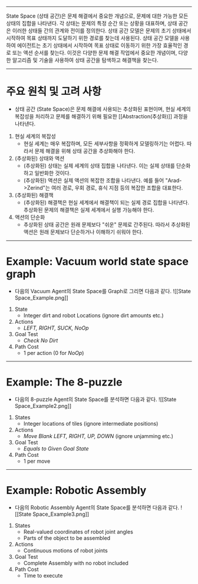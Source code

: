 
---
State Space (상태 공간)은 문제 해결에서 중요한 개념으로, 문제에 대한 가능한 모든 상태의 집합을 나타낸다. 각 상태는 문제의 특정 순간 또는 상황을 대표하며, 상태 공간은 이러한 상태들 간의 관계와 전이를 정의한다.
상태 공간 모델은 문제의 초기 상태에서 시작하여 목표 상태까지 도달하기 위한 경로를 찾는데 사용된다.
상태 공간 모델을 사용하여 에이전트는 초기 상태에서 시작하여 목표 상태로 이동하기 위한 가장 효율적인 경로 또는 액션 순서를 찾는다. 이것은 다양한 문제 해결 작업에서 중요한 개념이며, 다양한 알고리즘 및 기술을 사용하여 상태 공간을 탐색하고 해결책을 찾는다.

---
# 주요 원칙 및 고려 사항

- 상태 공간 (State Space)은 문제 해결에 사용되는 추상화된 표현이며, 현실 세계의 복잡성을 처리하고 문제를 해결하기 위해 필요한 [[Abstraction(추상화)]] 과정을 나타낸다.

1. 현실 세계의 복잡성
   - 현실 세계는 매우 복잡하며, 모든 세부사항을 정확하게 모델링하기는 어렵다. 따라서 문제 해결을 위해 상태 공간을 추상화해야 한다.
2. (추상화된) 상태와 액션
   - (추상화된) 상태는 실제 세계의 상태 집합을 나타낸다. 이는 실제 상태를 단순화하고 일반화한 것이다.
   - (추상화된) 액션은 실제 액션의 복잡한 조합을 나타낸다. 예를 들어 "Arad->Zerind"는 여러 경로, 우회 경로, 휴식 지점 등의 복잡한 조합을 대표한다.
3. (추상화된) 해결책
   - (추상화된) 해결책은 현실 세계에서 해결책이 되는 실제 경로 집합을 나타낸다. 추상화된 문제의 해결책은 실제 세계에서 실행 가능해야 한다.
4. 액션의 단순화
   - 추상화된 상태 공간은 원래 문제보다 "쉬운" 문제로 간주된다. 따라서 추상화된 액션은 원래 문제보다 단순하거나 이해하기 쉬워야 한다.

---
# Example: Vacuum world state space graph

- 다음의 Vacuum Agent의 State Space를 Graph로 그리면 다음과 같다.
![[State Space_Example.png]]

1. State
   - Integer dirt and robot Locations (ignore dirt amounts etc.)
2. Actions
   - *LEFT, RIGHT, SUCK, NoOp*
3. Goal Test
   - *Check No Dirt*
4. Path Cost
   - 1 per action (0 for *NoOp*)
---
# Example: The 8-puzzle

- 다음의 8-puzzle Agent의 State Space를 분석하면 다음과 같다.
![[State Space_Example2.png]]

1. States
   - Integer locations of tiles (ignore intermediate positions)
2. Actions
   - *Move Blank LEFT, RIGHT, UP, DOWN* (ignore unjamming etc.)
3. Goal Test
   - *Equals to Given Goal State*
4. Path Cost
   - 1 per move
----
# Example: Robotic Assembly

- 다음의 Robotic Assembly Agent의 State Space를 분석하면 다음과 같다.
![[State Space_Example3.png]]

1. States
   - Real-valued coordinates of robot joint angles
   - Parts of the object to be assembled
2. Actions
   - Continuous motions of robot joints
3. Goal Test
   - Complete Assembly with no robot included
4. Path Cost
   - Time to execute
